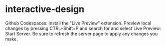 # interactive-design

Github Codespaces: install the "Live Preview" extension. Preview local changes by pressing CTRL+Shift+P and search for and select Live Preview: Start Server. Be sure to refresh the server page to apply any changes you make.